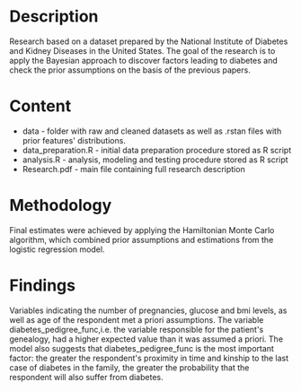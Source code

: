 # Description
Research based on a dataset prepared by the National Institute of Diabetes and Kidney Diseases in the United States. The goal of the research is to apply the Bayesian approach to discover factors leading to diabetes and check the prior assumptions on the basis of the previous papers.

# Content
- data - folder with raw and cleaned datasets as well as .rstan files with prior features' distributions.
- data_preparation.R - initial data preparation procedure stored as R script
- analysis.R - analysis, modeling and testing procedure stored as R script
- Research.pdf - main file containing full research description

# Methodology
Final estimates were achieved by applying the Hamiltonian Monte Carlo algorithm, which combined prior assumptions and estimations from the logistic regression model.

# Findings
Variables indicating the number of pregnancies, glucose and bmi levels, as well as age of the respondent met a priori assumptions. The variable diabetes_pedigree_func,i.e. the variable responsible for the patient's genealogy, had a higher expected value than it was assumed a priori. The model also suggests that diabetes_pedigree_func is the most important factor: the greater the respondent's proximity in time and kinship to the last case of diabetes in the family, the greater the probability that the respondent will also suffer from diabetes.
